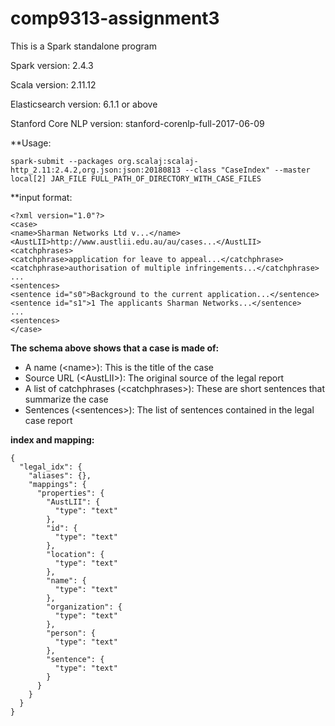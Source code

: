 # comp9313-assignment3

This is a Spark standalone program

Spark version: 2.4.3

Scala version: 2.11.12

Elasticsearch version: 6.1.1 or above

Stanford Core NLP version: stanford-corenlp-full-2017-06-09

**Usage:

`spark-submit --packages org.scalaj:scalaj-http_2.11:2.4.2,org.json:json:20180813 --class "CaseIndex"
--master local[2] JAR_FILE FULL_PATH_OF_DIRECTORY_WITH_CASE_FILES`

**input format:
```
<?xml version="1.0"?>
<case>
<name>Sharman Networks Ltd v...</name>
<AustLII>http://www.austlii.edu.au/au/cases...</AustLII>
<catchphrases>
<catchphrase>application for leave to appeal...</catchphrase>
<catchphrase>authorisation of multiple infringements...</catchphrase>
...
<sentences>
<sentence id="s0">Background to the current application...</sentence>
<sentence id="s1">1 The applicants Sharman Networks...</sentence>
...
<sentences>
</case>
```

**The schema above shows that a case is made of:**
* A name (\<name\>): This is the title of the case
* Source URL (\<AustLII\>): The original source of the legal report
* A list of catchphrases (\<catchphrases\>): These are short sentences that summarize the
case
* Sentences (\<sentences\>): The list of sentences contained in the legal case report

**index and mapping:**
```
{
  "legal_idx": {
    "aliases": {},
    "mappings": {
      "properties": {
        "AustLII": {
          "type": "text"
        },
        "id": {
          "type": "text"
        },
        "location": {
          "type": "text"
        },
        "name": {
          "type": "text"
        },
        "organization": {
          "type": "text"
        },
        "person": {
          "type": "text"
        },
        "sentence": {
          "type": "text"
        }
      }
    }
  }
}
```
